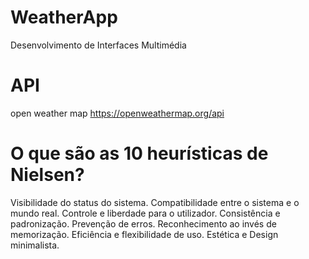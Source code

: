 # WeatherApp

Desenvolvimento de Interfaces Multimédia

# API

open weather map
https://openweathermap.org/api

# O que são as 10 heurísticas de Nielsen?
Visibilidade do status do sistema.
Compatibilidade entre o sistema e o mundo real.
Controle e liberdade para o utilizador.
Consistência e padronização.
Prevenção de erros.
Reconhecimento ao invés de memorização.
Eficiência e flexibilidade de uso.
Estética e Design minimalista.
